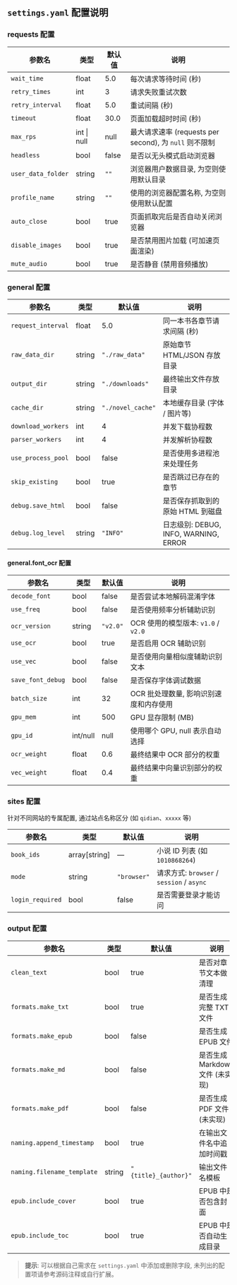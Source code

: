 ## `settings.yaml` 配置说明

### requests 配置

| 参数名            | 类型    | 默认值          | 说明                                   |
|------------------|--------|---------------|--------------------------------------|
| `wait_time`        | float  | 5.0           | 每次请求等待时间 (秒)                    |
| `retry_times`      | int    | 3             | 请求失败重试次数                         |
| `retry_interval`   | float  | 5.0           | 重试间隔 (秒)                           |
| `timeout`          | float  | 30.0          | 页面加载超时时间 (秒)                    |
| `max_rps`           | int \| null | null  | 最大请求速率 (requests per second), 为 `null` 则不限制 |
| `headless`         | bool   | false         | 是否以无头模式启动浏览器                   |
| `user_data_folder` | string | `""`          | 浏览器用户数据目录, 为空则使用默认目录      |
| `profile_name`     | string | `""`          | 使用的浏览器配置名称, 为空则使用默认配置        |
| `auto_close`       | bool   | true          | 页面抓取完后是否自动关闭浏览器               |
| `disable_images`   | bool   | true          | 是否禁用图片加载 (可加速页面渲染)           |
| `mute_audio`       | bool   | true          | 是否静音 (禁用音频播放)                 |


### general 配置

| 参数名               | 类型    | 默认值              | 说明                                   |
|---------------------|--------|-------------------|--------------------------------------|
| `request_interval`   | float  | 5.0               | 同一本书各章节请求间隔 (秒)                   |
| `raw_data_dir`       | string | `"./raw_data"`    | 原始章节 HTML/JSON 存放目录             |
| `output_dir`         | string | `"./downloads"`   | 最终输出文件存放目录                   |
| `cache_dir`          | string | `"./novel_cache"` | 本地缓存目录 (字体 / 图片等)       |
| `download_workers`   | int    | 4                 | 并发下载协程数                               |
| `parser_workers`     | int    | 4                 | 并发解析协程数                               |
| `use_process_pool`   | bool   | false             | 是否使用多进程池来处理任务                         |
| `skip_existing`      | bool   | true              | 是否跳过已存在的章节                     |
| `debug.save_html`    | bool   | false             | 是否保存抓取到的原始 HTML 到磁盘         |
| `debug.log_level`    | string | `"INFO"`          | 日志级别: DEBUG, INFO, WARNING, ERROR |

#### general.font_ocr 配置

| 参数名            | 类型         | 默认值     | 说明                                                   |
|------------------|--------------|------------|--------------------------------------------------------|
| `decode_font`     | bool         | false      | 是否尝试本地解码混淆字体                                |
| `use_freq`        | bool         | false      | 是否使用频率分析辅助识别                                 |
| `ocr_version`     | string       | `"v2.0"`   | OCR 使用的模型版本: `v1.0` / `v2.0`                      |
| `use_ocr`         | bool         | true       | 是否启用 OCR 辅助识别                                   |
| `use_vec`         | bool         | false      | 是否使用向量相似度辅助识别文本                            |
| `save_font_debug` | bool         | false      | 是否保存字体调试数据                                     |
| `batch_size`      | int          | 32         | OCR 批处理数量, 影响识别速度和内存使用                   |
| `gpu_mem`         | int          | 500        | GPU 显存限制 (MB)                                       |
| `gpu_id`          | int/null     | null       | 使用哪个 GPU, null 表示自动选择                         |
| `ocr_weight`      | float        | 0.6        | 最终结果中 OCR 部分的权重                                |
| `vec_weight`      | float        | 0.4        | 最终结果中向量识别部分的权重                             |

### sites 配置

针对不同网站的专属配置, 通过站点名称区分 (如 `qidian`、`xxxxx` 等)

| 参数名           | 类型             | 默认值        | 说明                                                           |
|------------------|------------------|---------------|----------------------------------------------------------------|
| `book_ids`        | array[string]     | —             | 小说 ID 列表 (如 `1010868264`)                                 |
| `mode`            | string            | `"browser"`   | 请求方式: `browser` / `session` / `async`                       |
| `login_required`  | bool              | false         | 是否需要登录才能访问                                           |

### output 配置

| 参数名                         | 类型     | 默认值                          | 说明                                       |
|-------------------------------|---------|-------------------------------|-------------------------------------------|
| `clean_text`                  | bool    | true                          | 是否对章节文本做清理                         |
| `formats.make_txt`            | bool    | true                          | 是否生成完整 TXT 文件                       |
| `formats.make_epub`           | bool    | false                         | 是否生成 EPUB 文件                         |
| `formats.make_md`             | bool    | false                         | 是否生成 Markdown 文件 (未实现)             |
| `formats.make_pdf`            | bool    | false                         | 是否生成 PDF 文件 (未实现)                  |
| `naming.append_timestamp`     | bool    | true                          | 在输出文件名中追加时间戳                     |
| `naming.filename_template`    | string  | `"{title}_{author}"`          | 输出文件名模板                              |
| `epub.include_cover`          | bool    | true                          | EPUB 中是否包含封面                         |
| `epub.include_toc`            | bool    | true                          | EPUB 中是否自动生成目录                     |

> **提示**: 可以根据自己需求在 `settings.yaml` 中添加或删除字段, 未列出的配置项请参考源码注释或自行扩展。
